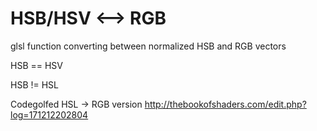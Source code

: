 # HSB/HSV <--> RGB
glsl function converting between normalized HSB and RGB vectors

HSB == HSV

HSB != HSL

Codegolfed HSL -> RGB version
http://thebookofshaders.com/edit.php?log=171212202804
